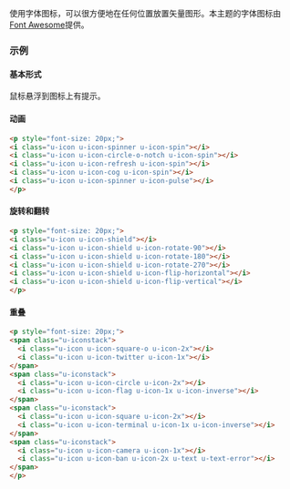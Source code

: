 使用字体图标，可以很方便地在任何位置放置矢量图形。本主题的字体图标由[Font Awesome](http://fortawesome.github.com/Font-Awesome)提供。

### 示例

#### 基本形式

鼠标悬浮到图标上有提示。

<p style="font-size: 20px;">
<i class="u-icon u-icon-glass" title="u-icon u-icon-glass"></i>
<i class="u-icon u-icon-music" title="u-icon u-icon-music"></i>
<i class="u-icon u-icon-search" title="u-icon u-icon-search"></i>
<i class="u-icon u-icon-envelope-o" title="u-icon u-icon-envelope-o"></i>
<i class="u-icon u-icon-heart" title="u-icon u-icon-heart"></i>
<i class="u-icon u-icon-star" title="u-icon u-icon-star"></i>
<i class="u-icon u-icon-star-o" title="u-icon u-icon-star-o"></i>
<i class="u-icon u-icon-user" title="u-icon u-icon-user"></i>
<i class="u-icon u-icon-film" title="u-icon u-icon-film"></i>
<i class="u-icon u-icon-th-large" title="u-icon u-icon-th-large"></i>
<i class="u-icon u-icon-th" title="u-icon u-icon-th"></i>
<i class="u-icon u-icon-th-list" title="u-icon u-icon-th-list"></i>
<i class="u-icon u-icon-check" title="u-icon u-icon-check"></i>
<i class="u-icon u-icon-remove" title="u-icon u-icon-remove"></i>
<i class="u-icon u-icon-close" title="u-icon u-icon-close"></i>
<i class="u-icon u-icon-times" title="u-icon u-icon-times"></i>
<i class="u-icon u-icon-search-plus" title="u-icon u-icon-search-plus"></i>
<i class="u-icon u-icon-search-minus" title="u-icon u-icon-search-minus"></i>
<i class="u-icon u-icon-power-off" title="u-icon u-icon-power-off"></i>
<i class="u-icon u-icon-signal" title="u-icon u-icon-signal"></i>
<i class="u-icon u-icon-gear" title="u-icon u-icon-gear"></i>
<i class="u-icon u-icon-cog" title="u-icon u-icon-cog"></i>
<i class="u-icon u-icon-trash-o" title="u-icon u-icon-trash-o"></i>
<i class="u-icon u-icon-home" title="u-icon u-icon-home"></i>
<i class="u-icon u-icon-file-o" title="u-icon u-icon-file-o"></i>
<i class="u-icon u-icon-clock-o" title="u-icon u-icon-clock-o"></i>
<i class="u-icon u-icon-road" title="u-icon u-icon-road"></i>
<i class="u-icon u-icon-download" title="u-icon u-icon-download"></i>
<i class="u-icon u-icon-arrow-circle-o-down" title="u-icon u-icon-arrow-circle-o-down"></i>
<i class="u-icon u-icon-arrow-circle-o-up" title="u-icon u-icon-arrow-circle-o-up"></i>
<i class="u-icon u-icon-inbox" title="u-icon u-icon-inbox"></i>
<i class="u-icon u-icon-play-circle-o" title="u-icon u-icon-play-circle-o"></i>
<i class="u-icon u-icon-rotate-right" title="u-icon u-icon-rotate-right"></i>
<i class="u-icon u-icon-repeat" title="u-icon u-icon-repeat"></i>
<i class="u-icon u-icon-refresh" title="u-icon u-icon-refresh"></i>
<i class="u-icon u-icon-list-alt" title="u-icon u-icon-list-alt"></i>
<i class="u-icon u-icon-lock" title="u-icon u-icon-lock"></i>
<i class="u-icon u-icon-flag" title="u-icon u-icon-flag"></i>
<i class="u-icon u-icon-headphones" title="u-icon u-icon-headphones"></i>
<i class="u-icon u-icon-volume-off" title="u-icon u-icon-volume-off"></i>
<i class="u-icon u-icon-volume-down" title="u-icon u-icon-volume-down"></i>
<i class="u-icon u-icon-volume-up" title="u-icon u-icon-volume-up"></i>
<i class="u-icon u-icon-qrcode" title="u-icon u-icon-qrcode"></i>
<i class="u-icon u-icon-barcode" title="u-icon u-icon-barcode"></i>
<i class="u-icon u-icon-tag" title="u-icon u-icon-tag"></i>
<i class="u-icon u-icon-tags" title="u-icon u-icon-tags"></i>
<i class="u-icon u-icon-book" title="u-icon u-icon-book"></i>
<i class="u-icon u-icon-bookmark" title="u-icon u-icon-bookmark"></i>
<i class="u-icon u-icon-print" title="u-icon u-icon-print"></i>
<i class="u-icon u-icon-camera" title="u-icon u-icon-camera"></i>
<i class="u-icon u-icon-font" title="u-icon u-icon-font"></i>
<i class="u-icon u-icon-bold" title="u-icon u-icon-bold"></i>
<i class="u-icon u-icon-italic" title="u-icon u-icon-italic"></i>
<i class="u-icon u-icon-text-height" title="u-icon u-icon-text-height"></i>
<i class="u-icon u-icon-text-width" title="u-icon u-icon-text-width"></i>
<i class="u-icon u-icon-align-left" title="u-icon u-icon-align-left"></i>
<i class="u-icon u-icon-align-center" title="u-icon u-icon-align-center"></i>
<i class="u-icon u-icon-align-right" title="u-icon u-icon-align-right"></i>
<i class="u-icon u-icon-align-justify" title="u-icon u-icon-align-justify"></i>
<i class="u-icon u-icon-list" title="u-icon u-icon-list"></i>
<i class="u-icon u-icon-dedent" title="u-icon u-icon-dedent"></i>
<i class="u-icon u-icon-outdent" title="u-icon u-icon-outdent"></i>
<i class="u-icon u-icon-indent" title="u-icon u-icon-indent"></i>
<i class="u-icon u-icon-video-camera" title="u-icon u-icon-video-camera"></i>
<i class="u-icon u-icon-photo" title="u-icon u-icon-photo"></i>
<i class="u-icon u-icon-image" title="u-icon u-icon-image"></i>
<i class="u-icon u-icon-picture-o" title="u-icon u-icon-picture-o"></i>
<i class="u-icon u-icon-pencil" title="u-icon u-icon-pencil"></i>
<i class="u-icon u-icon-map-marker" title="u-icon u-icon-map-marker"></i>
<i class="u-icon u-icon-adjust" title="u-icon u-icon-adjust"></i>
<i class="u-icon u-icon-tint" title="u-icon u-icon-tint"></i>
<i class="u-icon u-icon-edit" title="u-icon u-icon-edit"></i>
<i class="u-icon u-icon-pencil-square-o" title="u-icon u-icon-pencil-square-o"></i>
<i class="u-icon u-icon-share-square-o" title="u-icon u-icon-share-square-o"></i>
<i class="u-icon u-icon-check-square-o" title="u-icon u-icon-check-square-o"></i>
<i class="u-icon u-icon-arrows" title="u-icon u-icon-arrows"></i>
<i class="u-icon u-icon-step-backward" title="u-icon u-icon-step-backward"></i>
<i class="u-icon u-icon-fast-backward" title="u-icon u-icon-fast-backward"></i>
<i class="u-icon u-icon-backward" title="u-icon u-icon-backward"></i>
<i class="u-icon u-icon-play" title="u-icon u-icon-play"></i>
<i class="u-icon u-icon-pause" title="u-icon u-icon-pause"></i>
<i class="u-icon u-icon-stop" title="u-icon u-icon-stop"></i>
<i class="u-icon u-icon-forward" title="u-icon u-icon-forward"></i>
<i class="u-icon u-icon-fast-forward" title="u-icon u-icon-fast-forward"></i>
<i class="u-icon u-icon-step-forward" title="u-icon u-icon-step-forward"></i>
<i class="u-icon u-icon-eject" title="u-icon u-icon-eject"></i>
<i class="u-icon u-icon-chevron-left" title="u-icon u-icon-chevron-left"></i>
<i class="u-icon u-icon-chevron-right" title="u-icon u-icon-chevron-right"></i>
<i class="u-icon u-icon-plus-circle" title="u-icon u-icon-plus-circle"></i>
<i class="u-icon u-icon-minus-circle" title="u-icon u-icon-minus-circle"></i>
<i class="u-icon u-icon-times-circle" title="u-icon u-icon-times-circle"></i>
<i class="u-icon u-icon-check-circle" title="u-icon u-icon-check-circle"></i>
<i class="u-icon u-icon-question-circle" title="u-icon u-icon-question-circle"></i>
<i class="u-icon u-icon-info-circle" title="u-icon u-icon-info-circle"></i>
<i class="u-icon u-icon-crosshairs" title="u-icon u-icon-crosshairs"></i>
<i class="u-icon u-icon-times-circle-o" title="u-icon u-icon-times-circle-o"></i>
<i class="u-icon u-icon-check-circle-o" title="u-icon u-icon-check-circle-o"></i>
<i class="u-icon u-icon-ban" title="u-icon u-icon-ban"></i>
<i class="u-icon u-icon-arrow-left" title="u-icon u-icon-arrow-left"></i>
<i class="u-icon u-icon-arrow-right" title="u-icon u-icon-arrow-right"></i>
<i class="u-icon u-icon-arrow-up" title="u-icon u-icon-arrow-up"></i>
<i class="u-icon u-icon-arrow-down" title="u-icon u-icon-arrow-down"></i>
<i class="u-icon u-icon-mail-forward" title="u-icon u-icon-mail-forward"></i>
<i class="u-icon u-icon-share" title="u-icon u-icon-share"></i>
<i class="u-icon u-icon-expand" title="u-icon u-icon-expand"></i>
<i class="u-icon u-icon-compress" title="u-icon u-icon-compress"></i>
<i class="u-icon u-icon-plus" title="u-icon u-icon-plus"></i>
<i class="u-icon u-icon-minus" title="u-icon u-icon-minus"></i>
<i class="u-icon u-icon-asterisk" title="u-icon u-icon-asterisk"></i>
<i class="u-icon u-icon-exclamation-circle" title="u-icon u-icon-exclamation-circle"></i>
<i class="u-icon u-icon-gift" title="u-icon u-icon-gift"></i>
<i class="u-icon u-icon-leaf" title="u-icon u-icon-leaf"></i>
<i class="u-icon u-icon-fire" title="u-icon u-icon-fire"></i>
<i class="u-icon u-icon-eye" title="u-icon u-icon-eye"></i>
<i class="u-icon u-icon-eye-slash" title="u-icon u-icon-eye-slash"></i>
<i class="u-icon u-icon-warning" title="u-icon u-icon-warning"></i>
<i class="u-icon u-icon-exclamation-triangle" title="u-icon u-icon-exclamation-triangle"></i>
<i class="u-icon u-icon-plane" title="u-icon u-icon-plane"></i>
<i class="u-icon u-icon-calendar" title="u-icon u-icon-calendar"></i>
<i class="u-icon u-icon-random" title="u-icon u-icon-random"></i>
<i class="u-icon u-icon-comment" title="u-icon u-icon-comment"></i>
<i class="u-icon u-icon-magnet" title="u-icon u-icon-magnet"></i>
<i class="u-icon u-icon-chevron-up" title="u-icon u-icon-chevron-up"></i>
<i class="u-icon u-icon-chevron-down" title="u-icon u-icon-chevron-down"></i>
<i class="u-icon u-icon-retweet" title="u-icon u-icon-retweet"></i>
<i class="u-icon u-icon-shopping-cart" title="u-icon u-icon-shopping-cart"></i>
<i class="u-icon u-icon-folder" title="u-icon u-icon-folder"></i>
<i class="u-icon u-icon-folder-open" title="u-icon u-icon-folder-open"></i>
<i class="u-icon u-icon-arrows-v" title="u-icon u-icon-arrows-v"></i>
<i class="u-icon u-icon-arrows-h" title="u-icon u-icon-arrows-h"></i>
<i class="u-icon u-icon-bar-chart-o" title="u-icon u-icon-bar-chart-o"></i>
<i class="u-icon u-icon-bar-chart" title="u-icon u-icon-bar-chart"></i>
<i class="u-icon u-icon-twitter-square" title="u-icon u-icon-twitter-square"></i>
<i class="u-icon u-icon-facebook-square" title="u-icon u-icon-facebook-square"></i>
<i class="u-icon u-icon-camera-retro" title="u-icon u-icon-camera-retro"></i>
<i class="u-icon u-icon-key" title="u-icon u-icon-key"></i>
<i class="u-icon u-icon-gears" title="u-icon u-icon-gears"></i>
<i class="u-icon u-icon-cogs" title="u-icon u-icon-cogs"></i>
<i class="u-icon u-icon-comments" title="u-icon u-icon-comments"></i>
<i class="u-icon u-icon-thumbs-o-up" title="u-icon u-icon-thumbs-o-up"></i>
<i class="u-icon u-icon-thumbs-o-down" title="u-icon u-icon-thumbs-o-down"></i>
<i class="u-icon u-icon-star-half" title="u-icon u-icon-star-half"></i>
<i class="u-icon u-icon-heart-o" title="u-icon u-icon-heart-o"></i>
<i class="u-icon u-icon-sign-out" title="u-icon u-icon-sign-out"></i>
<i class="u-icon u-icon-linkedin-square" title="u-icon u-icon-linkedin-square"></i>
<i class="u-icon u-icon-thumb-tack" title="u-icon u-icon-thumb-tack"></i>
<i class="u-icon u-icon-external-link" title="u-icon u-icon-external-link"></i>
<i class="u-icon u-icon-sign-in" title="u-icon u-icon-sign-in"></i>
<i class="u-icon u-icon-trophy" title="u-icon u-icon-trophy"></i>
<i class="u-icon u-icon-github-square" title="u-icon u-icon-github-square"></i>
<i class="u-icon u-icon-upload" title="u-icon u-icon-upload"></i>
<i class="u-icon u-icon-lemon-o" title="u-icon u-icon-lemon-o"></i>
<i class="u-icon u-icon-phone" title="u-icon u-icon-phone"></i>
<i class="u-icon u-icon-square-o" title="u-icon u-icon-square-o"></i>
<i class="u-icon u-icon-bookmark-o" title="u-icon u-icon-bookmark-o"></i>
<i class="u-icon u-icon-phone-square" title="u-icon u-icon-phone-square"></i>
<i class="u-icon u-icon-twitter" title="u-icon u-icon-twitter"></i>
<i class="u-icon u-icon-facebook-f" title="u-icon u-icon-facebook-f"></i>
<i class="u-icon u-icon-facebook" title="u-icon u-icon-facebook"></i>
<i class="u-icon u-icon-github" title="u-icon u-icon-github"></i>
<i class="u-icon u-icon-unlock" title="u-icon u-icon-unlock"></i>
<i class="u-icon u-icon-credit-card" title="u-icon u-icon-credit-card"></i>
<i class="u-icon u-icon-feed" title="u-icon u-icon-feed"></i>
<i class="u-icon u-icon-rss" title="u-icon u-icon-rss"></i>
<i class="u-icon u-icon-hdd-o" title="u-icon u-icon-hdd-o"></i>
<i class="u-icon u-icon-bullhorn" title="u-icon u-icon-bullhorn"></i>
<i class="u-icon u-icon-bell" title="u-icon u-icon-bell"></i>
<i class="u-icon u-icon-certificate" title="u-icon u-icon-certificate"></i>
<i class="u-icon u-icon-hand-o-right" title="u-icon u-icon-hand-o-right"></i>
<i class="u-icon u-icon-hand-o-left" title="u-icon u-icon-hand-o-left"></i>
<i class="u-icon u-icon-hand-o-up" title="u-icon u-icon-hand-o-up"></i>
<i class="u-icon u-icon-hand-o-down" title="u-icon u-icon-hand-o-down"></i>
<i class="u-icon u-icon-arrow-circle-left" title="u-icon u-icon-arrow-circle-left"></i>
<i class="u-icon u-icon-arrow-circle-right" title="u-icon u-icon-arrow-circle-right"></i>
<i class="u-icon u-icon-arrow-circle-up" title="u-icon u-icon-arrow-circle-up"></i>
<i class="u-icon u-icon-arrow-circle-down" title="u-icon u-icon-arrow-circle-down"></i>
<i class="u-icon u-icon-globe" title="u-icon u-icon-globe"></i>
<i class="u-icon u-icon-wrench" title="u-icon u-icon-wrench"></i>
<i class="u-icon u-icon-tasks" title="u-icon u-icon-tasks"></i>
<i class="u-icon u-icon-filter" title="u-icon u-icon-filter"></i>
<i class="u-icon u-icon-briefcase" title="u-icon u-icon-briefcase"></i>
<i class="u-icon u-icon-arrows-alt" title="u-icon u-icon-arrows-alt"></i>
<i class="u-icon u-icon-group" title="u-icon u-icon-group"></i>
<i class="u-icon u-icon-users" title="u-icon u-icon-users"></i>
<i class="u-icon u-icon-chain" title="u-icon u-icon-chain"></i>
<i class="u-icon u-icon-link" title="u-icon u-icon-link"></i>
<i class="u-icon u-icon-cloud" title="u-icon u-icon-cloud"></i>
<i class="u-icon u-icon-flask" title="u-icon u-icon-flask"></i>
<i class="u-icon u-icon-cut" title="u-icon u-icon-cut"></i>
<i class="u-icon u-icon-scissors" title="u-icon u-icon-scissors"></i>
<i class="u-icon u-icon-copy" title="u-icon u-icon-copy"></i>
<i class="u-icon u-icon-files-o" title="u-icon u-icon-files-o"></i>
<i class="u-icon u-icon-paperclip" title="u-icon u-icon-paperclip"></i>
<i class="u-icon u-icon-save" title="u-icon u-icon-save"></i>
<i class="u-icon u-icon-floppy-o" title="u-icon u-icon-floppy-o"></i>
<i class="u-icon u-icon-square" title="u-icon u-icon-square"></i>
<i class="u-icon u-icon-navicon" title="u-icon u-icon-navicon"></i>
<i class="u-icon u-icon-reorder" title="u-icon u-icon-reorder"></i>
<i class="u-icon u-icon-bars" title="u-icon u-icon-bars"></i>
<i class="u-icon u-icon-list-ul" title="u-icon u-icon-list-ul"></i>
<i class="u-icon u-icon-list-ol" title="u-icon u-icon-list-ol"></i>
<i class="u-icon u-icon-strikethrough" title="u-icon u-icon-strikethrough"></i>
<i class="u-icon u-icon-underline" title="u-icon u-icon-underline"></i>
<i class="u-icon u-icon-table" title="u-icon u-icon-table"></i>
<i class="u-icon u-icon-magic" title="u-icon u-icon-magic"></i>
<i class="u-icon u-icon-truck" title="u-icon u-icon-truck"></i>
<i class="u-icon u-icon-pinterest" title="u-icon u-icon-pinterest"></i>
<i class="u-icon u-icon-pinterest-square" title="u-icon u-icon-pinterest-square"></i>
<i class="u-icon u-icon-google-plus-square" title="u-icon u-icon-google-plus-square"></i>
<i class="u-icon u-icon-google-plus" title="u-icon u-icon-google-plus"></i>
<i class="u-icon u-icon-money" title="u-icon u-icon-money"></i>
<i class="u-icon u-icon-caret-down" title="u-icon u-icon-caret-down"></i>
<i class="u-icon u-icon-caret-up" title="u-icon u-icon-caret-up"></i>
<i class="u-icon u-icon-caret-left" title="u-icon u-icon-caret-left"></i>
<i class="u-icon u-icon-caret-right" title="u-icon u-icon-caret-right"></i>
<i class="u-icon u-icon-columns" title="u-icon u-icon-columns"></i>
<i class="u-icon u-icon-unsorted" title="u-icon u-icon-unsorted"></i>
<i class="u-icon u-icon-sort" title="u-icon u-icon-sort"></i>
<i class="u-icon u-icon-sort-down" title="u-icon u-icon-sort-down"></i>
<i class="u-icon u-icon-sort-desc" title="u-icon u-icon-sort-desc"></i>
<i class="u-icon u-icon-sort-up" title="u-icon u-icon-sort-up"></i>
<i class="u-icon u-icon-sort-asc" title="u-icon u-icon-sort-asc"></i>
<i class="u-icon u-icon-envelope" title="u-icon u-icon-envelope"></i>
<i class="u-icon u-icon-linkedin" title="u-icon u-icon-linkedin"></i>
<i class="u-icon u-icon-rotate-left" title="u-icon u-icon-rotate-left"></i>
<i class="u-icon u-icon-undo" title="u-icon u-icon-undo"></i>
<i class="u-icon u-icon-legal" title="u-icon u-icon-legal"></i>
<i class="u-icon u-icon-gavel" title="u-icon u-icon-gavel"></i>
<i class="u-icon u-icon-dashboard" title="u-icon u-icon-dashboard"></i>
<i class="u-icon u-icon-tachometer" title="u-icon u-icon-tachometer"></i>
<i class="u-icon u-icon-comment-o" title="u-icon u-icon-comment-o"></i>
<i class="u-icon u-icon-comments-o" title="u-icon u-icon-comments-o"></i>
<i class="u-icon u-icon-flash" title="u-icon u-icon-flash"></i>
<i class="u-icon u-icon-bolt" title="u-icon u-icon-bolt"></i>
<i class="u-icon u-icon-sitemap" title="u-icon u-icon-sitemap"></i>
<i class="u-icon u-icon-umbrella" title="u-icon u-icon-umbrella"></i>
<i class="u-icon u-icon-paste" title="u-icon u-icon-paste"></i>
<i class="u-icon u-icon-clipboard" title="u-icon u-icon-clipboard"></i>
<i class="u-icon u-icon-lightbulb-o" title="u-icon u-icon-lightbulb-o"></i>
<i class="u-icon u-icon-exchange" title="u-icon u-icon-exchange"></i>
<i class="u-icon u-icon-cloud-download" title="u-icon u-icon-cloud-download"></i>
<i class="u-icon u-icon-cloud-upload" title="u-icon u-icon-cloud-upload"></i>
<i class="u-icon u-icon-user-md" title="u-icon u-icon-user-md"></i>
<i class="u-icon u-icon-stethoscope" title="u-icon u-icon-stethoscope"></i>
<i class="u-icon u-icon-suitcase" title="u-icon u-icon-suitcase"></i>
<i class="u-icon u-icon-bell-o" title="u-icon u-icon-bell-o"></i>
<i class="u-icon u-icon-coffee" title="u-icon u-icon-coffee"></i>
<i class="u-icon u-icon-cutlery" title="u-icon u-icon-cutlery"></i>
<i class="u-icon u-icon-file-text-o" title="u-icon u-icon-file-text-o"></i>
<i class="u-icon u-icon-building-o" title="u-icon u-icon-building-o"></i>
<i class="u-icon u-icon-hospital-o" title="u-icon u-icon-hospital-o"></i>
<i class="u-icon u-icon-ambulance" title="u-icon u-icon-ambulance"></i>
<i class="u-icon u-icon-medkit" title="u-icon u-icon-medkit"></i>
<i class="u-icon u-icon-fighter-jet" title="u-icon u-icon-fighter-jet"></i>
<i class="u-icon u-icon-beer" title="u-icon u-icon-beer"></i>
<i class="u-icon u-icon-h-square" title="u-icon u-icon-h-square"></i>
<i class="u-icon u-icon-plus-square" title="u-icon u-icon-plus-square"></i>
<i class="u-icon u-icon-angle-double-left" title="u-icon u-icon-angle-double-left"></i>
<i class="u-icon u-icon-angle-double-right" title="u-icon u-icon-angle-double-right"></i>
<i class="u-icon u-icon-angle-double-up" title="u-icon u-icon-angle-double-up"></i>
<i class="u-icon u-icon-angle-double-down" title="u-icon u-icon-angle-double-down"></i>
<i class="u-icon u-icon-angle-left" title="u-icon u-icon-angle-left"></i>
<i class="u-icon u-icon-angle-right" title="u-icon u-icon-angle-right"></i>
<i class="u-icon u-icon-angle-up" title="u-icon u-icon-angle-up"></i>
<i class="u-icon u-icon-angle-down" title="u-icon u-icon-angle-down"></i>
<i class="u-icon u-icon-desktop" title="u-icon u-icon-desktop"></i>
<i class="u-icon u-icon-laptop" title="u-icon u-icon-laptop"></i>
<i class="u-icon u-icon-tablet" title="u-icon u-icon-tablet"></i>
<i class="u-icon u-icon-mobile-phone" title="u-icon u-icon-mobile-phone"></i>
<i class="u-icon u-icon-mobile" title="u-icon u-icon-mobile"></i>
<i class="u-icon u-icon-circle-o" title="u-icon u-icon-circle-o"></i>
<i class="u-icon u-icon-quote-left" title="u-icon u-icon-quote-left"></i>
<i class="u-icon u-icon-quote-right" title="u-icon u-icon-quote-right"></i>
<i class="u-icon u-icon-spinner" title="u-icon u-icon-spinner"></i>
<i class="u-icon u-icon-circle" title="u-icon u-icon-circle"></i>
<i class="u-icon u-icon-mail-reply" title="u-icon u-icon-mail-reply"></i>
<i class="u-icon u-icon-reply" title="u-icon u-icon-reply"></i>
<i class="u-icon u-icon-github-alt" title="u-icon u-icon-github-alt"></i>
<i class="u-icon u-icon-folder-o" title="u-icon u-icon-folder-o"></i>
<i class="u-icon u-icon-folder-open-o" title="u-icon u-icon-folder-open-o"></i>
<i class="u-icon u-icon-smile-o" title="u-icon u-icon-smile-o"></i>
<i class="u-icon u-icon-frown-o" title="u-icon u-icon-frown-o"></i>
<i class="u-icon u-icon-meh-o" title="u-icon u-icon-meh-o"></i>
<i class="u-icon u-icon-gamepad" title="u-icon u-icon-gamepad"></i>
<i class="u-icon u-icon-keyboard-o" title="u-icon u-icon-keyboard-o"></i>
<i class="u-icon u-icon-flag-o" title="u-icon u-icon-flag-o"></i>
<i class="u-icon u-icon-flag-checkered" title="u-icon u-icon-flag-checkered"></i>
<i class="u-icon u-icon-terminal" title="u-icon u-icon-terminal"></i>
<i class="u-icon u-icon-code" title="u-icon u-icon-code"></i>
<i class="u-icon u-icon-mail-reply-all" title="u-icon u-icon-mail-reply-all"></i>
<i class="u-icon u-icon-reply-all" title="u-icon u-icon-reply-all"></i>
<i class="u-icon u-icon-star-half-empty" title="u-icon u-icon-star-half-empty"></i>
<i class="u-icon u-icon-star-half-full" title="u-icon u-icon-star-half-full"></i>
<i class="u-icon u-icon-star-half-o" title="u-icon u-icon-star-half-o"></i>
<i class="u-icon u-icon-location-arrow" title="u-icon u-icon-location-arrow"></i>
<i class="u-icon u-icon-crop" title="u-icon u-icon-crop"></i>
<i class="u-icon u-icon-code-fork" title="u-icon u-icon-code-fork"></i>
<i class="u-icon u-icon-unlink" title="u-icon u-icon-unlink"></i>
<i class="u-icon u-icon-chain-broken" title="u-icon u-icon-chain-broken"></i>
<i class="u-icon u-icon-question" title="u-icon u-icon-question"></i>
<i class="u-icon u-icon-info" title="u-icon u-icon-info"></i>
<i class="u-icon u-icon-exclamation" title="u-icon u-icon-exclamation"></i>
<i class="u-icon u-icon-superscript" title="u-icon u-icon-superscript"></i>
<i class="u-icon u-icon-subscript" title="u-icon u-icon-subscript"></i>
<i class="u-icon u-icon-eraser" title="u-icon u-icon-eraser"></i>
<i class="u-icon u-icon-puzzle-piece" title="u-icon u-icon-puzzle-piece"></i>
<i class="u-icon u-icon-microphone" title="u-icon u-icon-microphone"></i>
<i class="u-icon u-icon-microphone-slash" title="u-icon u-icon-microphone-slash"></i>
<i class="u-icon u-icon-shield" title="u-icon u-icon-shield"></i>
<i class="u-icon u-icon-calendar-o" title="u-icon u-icon-calendar-o"></i>
<i class="u-icon u-icon-fire-extinguisher" title="u-icon u-icon-fire-extinguisher"></i>
<i class="u-icon u-icon-rocket" title="u-icon u-icon-rocket"></i>
<i class="u-icon u-icon-maxcdn" title="u-icon u-icon-maxcdn"></i>
<i class="u-icon u-icon-chevron-circle-left" title="u-icon u-icon-chevron-circle-left"></i>
<i class="u-icon u-icon-chevron-circle-right" title="u-icon u-icon-chevron-circle-right"></i>
<i class="u-icon u-icon-chevron-circle-up" title="u-icon u-icon-chevron-circle-up"></i>
<i class="u-icon u-icon-chevron-circle-down" title="u-icon u-icon-chevron-circle-down"></i>
<i class="u-icon u-icon-html5" title="u-icon u-icon-html5"></i>
<i class="u-icon u-icon-css3" title="u-icon u-icon-css3"></i>
<i class="u-icon u-icon-anchor" title="u-icon u-icon-anchor"></i>
<i class="u-icon u-icon-unlock-alt" title="u-icon u-icon-unlock-alt"></i>
<i class="u-icon u-icon-bullseye" title="u-icon u-icon-bullseye"></i>
<i class="u-icon u-icon-ellipsis-h" title="u-icon u-icon-ellipsis-h"></i>
<i class="u-icon u-icon-ellipsis-v" title="u-icon u-icon-ellipsis-v"></i>
<i class="u-icon u-icon-rss-square" title="u-icon u-icon-rss-square"></i>
<i class="u-icon u-icon-play-circle" title="u-icon u-icon-play-circle"></i>
<i class="u-icon u-icon-ticket" title="u-icon u-icon-ticket"></i>
<i class="u-icon u-icon-minus-square" title="u-icon u-icon-minus-square"></i>
<i class="u-icon u-icon-minus-square-o" title="u-icon u-icon-minus-square-o"></i>
<i class="u-icon u-icon-level-up" title="u-icon u-icon-level-up"></i>
<i class="u-icon u-icon-level-down" title="u-icon u-icon-level-down"></i>
<i class="u-icon u-icon-check-square" title="u-icon u-icon-check-square"></i>
<i class="u-icon u-icon-pencil-square" title="u-icon u-icon-pencil-square"></i>
<i class="u-icon u-icon-external-link-square" title="u-icon u-icon-external-link-square"></i>
<i class="u-icon u-icon-share-square" title="u-icon u-icon-share-square"></i>
<i class="u-icon u-icon-compass" title="u-icon u-icon-compass"></i>
<i class="u-icon u-icon-toggle-down" title="u-icon u-icon-toggle-down"></i>
<i class="u-icon u-icon-caret-square-o-down" title="u-icon u-icon-caret-square-o-down"></i>
<i class="u-icon u-icon-toggle-up" title="u-icon u-icon-toggle-up"></i>
<i class="u-icon u-icon-caret-square-o-up" title="u-icon u-icon-caret-square-o-up"></i>
<i class="u-icon u-icon-toggle-right" title="u-icon u-icon-toggle-right"></i>
<i class="u-icon u-icon-caret-square-o-right" title="u-icon u-icon-caret-square-o-right"></i>
<i class="u-icon u-icon-euro" title="u-icon u-icon-euro"></i>
<i class="u-icon u-icon-eur" title="u-icon u-icon-eur"></i>
<i class="u-icon u-icon-gbp" title="u-icon u-icon-gbp"></i>
<i class="u-icon u-icon-dollar" title="u-icon u-icon-dollar"></i>
<i class="u-icon u-icon-usd" title="u-icon u-icon-usd"></i>
<i class="u-icon u-icon-rupee" title="u-icon u-icon-rupee"></i>
<i class="u-icon u-icon-inr" title="u-icon u-icon-inr"></i>
<i class="u-icon u-icon-cny" title="u-icon u-icon-cny"></i>
<i class="u-icon u-icon-rmb" title="u-icon u-icon-rmb"></i>
<i class="u-icon u-icon-yen" title="u-icon u-icon-yen"></i>
<i class="u-icon u-icon-jpy" title="u-icon u-icon-jpy"></i>
<i class="u-icon u-icon-ruble" title="u-icon u-icon-ruble"></i>
<i class="u-icon u-icon-rouble" title="u-icon u-icon-rouble"></i>
<i class="u-icon u-icon-rub" title="u-icon u-icon-rub"></i>
<i class="u-icon u-icon-won" title="u-icon u-icon-won"></i>
<i class="u-icon u-icon-krw" title="u-icon u-icon-krw"></i>
<i class="u-icon u-icon-bitcoin" title="u-icon u-icon-bitcoin"></i>
<i class="u-icon u-icon-btc" title="u-icon u-icon-btc"></i>
<i class="u-icon u-icon-file" title="u-icon u-icon-file"></i>
<i class="u-icon u-icon-file-text" title="u-icon u-icon-file-text"></i>
<i class="u-icon u-icon-sort-alpha-asc" title="u-icon u-icon-sort-alpha-asc"></i>
<i class="u-icon u-icon-sort-alpha-desc" title="u-icon u-icon-sort-alpha-desc"></i>
<i class="u-icon u-icon-sort-amount-asc" title="u-icon u-icon-sort-amount-asc"></i>
<i class="u-icon u-icon-sort-amount-desc" title="u-icon u-icon-sort-amount-desc"></i>
<i class="u-icon u-icon-sort-numeric-asc" title="u-icon u-icon-sort-numeric-asc"></i>
<i class="u-icon u-icon-sort-numeric-desc" title="u-icon u-icon-sort-numeric-desc"></i>
<i class="u-icon u-icon-thumbs-up" title="u-icon u-icon-thumbs-up"></i>
<i class="u-icon u-icon-thumbs-down" title="u-icon u-icon-thumbs-down"></i>
<i class="u-icon u-icon-youtube-square" title="u-icon u-icon-youtube-square"></i>
<i class="u-icon u-icon-youtube" title="u-icon u-icon-youtube"></i>
<i class="u-icon u-icon-xing" title="u-icon u-icon-xing"></i>
<i class="u-icon u-icon-xing-square" title="u-icon u-icon-xing-square"></i>
<i class="u-icon u-icon-youtube-play" title="u-icon u-icon-youtube-play"></i>
<i class="u-icon u-icon-dropbox" title="u-icon u-icon-dropbox"></i>
<i class="u-icon u-icon-stack-overflow" title="u-icon u-icon-stack-overflow"></i>
<i class="u-icon u-icon-instagram" title="u-icon u-icon-instagram"></i>
<i class="u-icon u-icon-flickr" title="u-icon u-icon-flickr"></i>
<i class="u-icon u-icon-adn" title="u-icon u-icon-adn"></i>
<i class="u-icon u-icon-bitbucket" title="u-icon u-icon-bitbucket"></i>
<i class="u-icon u-icon-bitbucket-square" title="u-icon u-icon-bitbucket-square"></i>
<i class="u-icon u-icon-tumblr" title="u-icon u-icon-tumblr"></i>
<i class="u-icon u-icon-tumblr-square" title="u-icon u-icon-tumblr-square"></i>
<i class="u-icon u-icon-long-arrow-down" title="u-icon u-icon-long-arrow-down"></i>
<i class="u-icon u-icon-long-arrow-up" title="u-icon u-icon-long-arrow-up"></i>
<i class="u-icon u-icon-long-arrow-left" title="u-icon u-icon-long-arrow-left"></i>
<i class="u-icon u-icon-long-arrow-right" title="u-icon u-icon-long-arrow-right"></i>
<i class="u-icon u-icon-apple" title="u-icon u-icon-apple"></i>
<i class="u-icon u-icon-windows" title="u-icon u-icon-windows"></i>
<i class="u-icon u-icon-android" title="u-icon u-icon-android"></i>
<i class="u-icon u-icon-linux" title="u-icon u-icon-linux"></i>
<i class="u-icon u-icon-dribbble" title="u-icon u-icon-dribbble"></i>
<i class="u-icon u-icon-skype" title="u-icon u-icon-skype"></i>
<i class="u-icon u-icon-foursquare" title="u-icon u-icon-foursquare"></i>
<i class="u-icon u-icon-trello" title="u-icon u-icon-trello"></i>
<i class="u-icon u-icon-female" title="u-icon u-icon-female"></i>
<i class="u-icon u-icon-male" title="u-icon u-icon-male"></i>
<i class="u-icon u-icon-gittip" title="u-icon u-icon-gittip"></i>
<i class="u-icon u-icon-gratipay" title="u-icon u-icon-gratipay"></i>
<i class="u-icon u-icon-sun-o" title="u-icon u-icon-sun-o"></i>
<i class="u-icon u-icon-moon-o" title="u-icon u-icon-moon-o"></i>
<i class="u-icon u-icon-archive" title="u-icon u-icon-archive"></i>
<i class="u-icon u-icon-bug" title="u-icon u-icon-bug"></i>
<i class="u-icon u-icon-vk" title="u-icon u-icon-vk"></i>
<i class="u-icon u-icon-weibo" title="u-icon u-icon-weibo"></i>
<i class="u-icon u-icon-renren" title="u-icon u-icon-renren"></i>
<i class="u-icon u-icon-pagelines" title="u-icon u-icon-pagelines"></i>
<i class="u-icon u-icon-stack-exchange" title="u-icon u-icon-stack-exchange"></i>
<i class="u-icon u-icon-arrow-circle-o-right" title="u-icon u-icon-arrow-circle-o-right"></i>
<i class="u-icon u-icon-arrow-circle-o-left" title="u-icon u-icon-arrow-circle-o-left"></i>
<i class="u-icon u-icon-toggle-left" title="u-icon u-icon-toggle-left"></i>
<i class="u-icon u-icon-caret-square-o-left" title="u-icon u-icon-caret-square-o-left"></i>
<i class="u-icon u-icon-dot-circle-o" title="u-icon u-icon-dot-circle-o"></i>
<i class="u-icon u-icon-wheelchair" title="u-icon u-icon-wheelchair"></i>
<i class="u-icon u-icon-vimeo-square" title="u-icon u-icon-vimeo-square"></i>
<i class="u-icon u-icon-turkish-lira" title="u-icon u-icon-turkish-lira"></i>
<i class="u-icon u-icon-try" title="u-icon u-icon-try"></i>
<i class="u-icon u-icon-plus-square-o" title="u-icon u-icon-plus-square-o"></i>
<i class="u-icon u-icon-space-shuttle" title="u-icon u-icon-space-shuttle"></i>
<i class="u-icon u-icon-slack" title="u-icon u-icon-slack"></i>
<i class="u-icon u-icon-envelope-square" title="u-icon u-icon-envelope-square"></i>
<i class="u-icon u-icon-wordpress" title="u-icon u-icon-wordpress"></i>
<i class="u-icon u-icon-openid" title="u-icon u-icon-openid"></i>
<i class="u-icon u-icon-institution" title="u-icon u-icon-institution"></i>
<i class="u-icon u-icon-bank" title="u-icon u-icon-bank"></i>
<i class="u-icon u-icon-university" title="u-icon u-icon-university"></i>
<i class="u-icon u-icon-mortar-board" title="u-icon u-icon-mortar-board"></i>
<i class="u-icon u-icon-graduation-cap" title="u-icon u-icon-graduation-cap"></i>
<i class="u-icon u-icon-yahoo" title="u-icon u-icon-yahoo"></i>
<i class="u-icon u-icon-google" title="u-icon u-icon-google"></i>
<i class="u-icon u-icon-reddit" title="u-icon u-icon-reddit"></i>
<i class="u-icon u-icon-reddit-square" title="u-icon u-icon-reddit-square"></i>
<i class="u-icon u-icon-stumbleupon-circle" title="u-icon u-icon-stumbleupon-circle"></i>
<i class="u-icon u-icon-stumbleupon" title="u-icon u-icon-stumbleupon"></i>
<i class="u-icon u-icon-delicious" title="u-icon u-icon-delicious"></i>
<i class="u-icon u-icon-digg" title="u-icon u-icon-digg"></i>
<i class="u-icon u-icon-pied-piper" title="u-icon u-icon-pied-piper"></i>
<i class="u-icon u-icon-pied-piper-alt" title="u-icon u-icon-pied-piper-alt"></i>
<i class="u-icon u-icon-drupal" title="u-icon u-icon-drupal"></i>
<i class="u-icon u-icon-joomla" title="u-icon u-icon-joomla"></i>
<i class="u-icon u-icon-language" title="u-icon u-icon-language"></i>
<i class="u-icon u-icon-fax" title="u-icon u-icon-fax"></i>
<i class="u-icon u-icon-building" title="u-icon u-icon-building"></i>
<i class="u-icon u-icon-child" title="u-icon u-icon-child"></i>
<i class="u-icon u-icon-paw" title="u-icon u-icon-paw"></i>
<i class="u-icon u-icon-spoon" title="u-icon u-icon-spoon"></i>
<i class="u-icon u-icon-cube" title="u-icon u-icon-cube"></i>
<i class="u-icon u-icon-cubes" title="u-icon u-icon-cubes"></i>
<i class="u-icon u-icon-behance" title="u-icon u-icon-behance"></i>
<i class="u-icon u-icon-behance-square" title="u-icon u-icon-behance-square"></i>
<i class="u-icon u-icon-steam" title="u-icon u-icon-steam"></i>
<i class="u-icon u-icon-steam-square" title="u-icon u-icon-steam-square"></i>
<i class="u-icon u-icon-recycle" title="u-icon u-icon-recycle"></i>
<i class="u-icon u-icon-automobile" title="u-icon u-icon-automobile"></i>
<i class="u-icon u-icon-car" title="u-icon u-icon-car"></i>
<i class="u-icon u-icon-cab" title="u-icon u-icon-cab"></i>
<i class="u-icon u-icon-taxi" title="u-icon u-icon-taxi"></i>
<i class="u-icon u-icon-tree" title="u-icon u-icon-tree"></i>
<i class="u-icon u-icon-spotify" title="u-icon u-icon-spotify"></i>
<i class="u-icon u-icon-deviantart" title="u-icon u-icon-deviantart"></i>
<i class="u-icon u-icon-soundcloud" title="u-icon u-icon-soundcloud"></i>
<i class="u-icon u-icon-database" title="u-icon u-icon-database"></i>
<i class="u-icon u-icon-file-pdf-o" title="u-icon u-icon-file-pdf-o"></i>
<i class="u-icon u-icon-file-word-o" title="u-icon u-icon-file-word-o"></i>
<i class="u-icon u-icon-file-excel-o" title="u-icon u-icon-file-excel-o"></i>
<i class="u-icon u-icon-file-powerpoint-o" title="u-icon u-icon-file-powerpoint-o"></i>
<i class="u-icon u-icon-file-photo-o" title="u-icon u-icon-file-photo-o"></i>
<i class="u-icon u-icon-file-picture-o" title="u-icon u-icon-file-picture-o"></i>
<i class="u-icon u-icon-file-image-o" title="u-icon u-icon-file-image-o"></i>
<i class="u-icon u-icon-file-zip-o" title="u-icon u-icon-file-zip-o"></i>
<i class="u-icon u-icon-file-archive-o" title="u-icon u-icon-file-archive-o"></i>
<i class="u-icon u-icon-file-sound-o" title="u-icon u-icon-file-sound-o"></i>
<i class="u-icon u-icon-file-audio-o" title="u-icon u-icon-file-audio-o"></i>
<i class="u-icon u-icon-file-movie-o" title="u-icon u-icon-file-movie-o"></i>
<i class="u-icon u-icon-file-video-o" title="u-icon u-icon-file-video-o"></i>
<i class="u-icon u-icon-file-code-o" title="u-icon u-icon-file-code-o"></i>
<i class="u-icon u-icon-vine" title="u-icon u-icon-vine"></i>
<i class="u-icon u-icon-codepen" title="u-icon u-icon-codepen"></i>
<i class="u-icon u-icon-jsfiddle" title="u-icon u-icon-jsfiddle"></i>
<i class="u-icon u-icon-life-bouy" title="u-icon u-icon-life-bouy"></i>
<i class="u-icon u-icon-life-buoy" title="u-icon u-icon-life-buoy"></i>
<i class="u-icon u-icon-life-saver" title="u-icon u-icon-life-saver"></i>
<i class="u-icon u-icon-support" title="u-icon u-icon-support"></i>
<i class="u-icon u-icon-life-ring" title="u-icon u-icon-life-ring"></i>
<i class="u-icon u-icon-circle-o-notch" title="u-icon u-icon-circle-o-notch"></i>
<i class="u-icon u-icon-ra" title="u-icon u-icon-ra"></i>
<i class="u-icon u-icon-rebel" title="u-icon u-icon-rebel"></i>
<i class="u-icon u-icon-ge" title="u-icon u-icon-ge"></i>
<i class="u-icon u-icon-empire" title="u-icon u-icon-empire"></i>
<i class="u-icon u-icon-git-square" title="u-icon u-icon-git-square"></i>
<i class="u-icon u-icon-git" title="u-icon u-icon-git"></i>
<i class="u-icon u-icon-y-combinator-square" title="u-icon u-icon-y-combinator-square"></i>
<i class="u-icon u-icon-yc-square" title="u-icon u-icon-yc-square"></i>
<i class="u-icon u-icon-hacker-news" title="u-icon u-icon-hacker-news"></i>
<i class="u-icon u-icon-tencent-weibo" title="u-icon u-icon-tencent-weibo"></i>
<i class="u-icon u-icon-qq" title="u-icon u-icon-qq"></i>
<i class="u-icon u-icon-wechat" title="u-icon u-icon-wechat"></i>
<i class="u-icon u-icon-weixin" title="u-icon u-icon-weixin"></i>
<i class="u-icon u-icon-send" title="u-icon u-icon-send"></i>
<i class="u-icon u-icon-paper-plane" title="u-icon u-icon-paper-plane"></i>
<i class="u-icon u-icon-send-o" title="u-icon u-icon-send-o"></i>
<i class="u-icon u-icon-paper-plane-o" title="u-icon u-icon-paper-plane-o"></i>
<i class="u-icon u-icon-history" title="u-icon u-icon-history"></i>
<i class="u-icon u-icon-circle-thin" title="u-icon u-icon-circle-thin"></i>
<i class="u-icon u-icon-header" title="u-icon u-icon-header"></i>
<i class="u-icon u-icon-paragraph" title="u-icon u-icon-paragraph"></i>
<i class="u-icon u-icon-sliders" title="u-icon u-icon-sliders"></i>
<i class="u-icon u-icon-share-alt" title="u-icon u-icon-share-alt"></i>
<i class="u-icon u-icon-share-alt-square" title="u-icon u-icon-share-alt-square"></i>
<i class="u-icon u-icon-bomb" title="u-icon u-icon-bomb"></i>
<i class="u-icon u-icon-soccer-ball-o" title="u-icon u-icon-soccer-ball-o"></i>
<i class="u-icon u-icon-futbol-o" title="u-icon u-icon-futbol-o"></i>
<i class="u-icon u-icon-tty" title="u-icon u-icon-tty"></i>
<i class="u-icon u-icon-binoculars" title="u-icon u-icon-binoculars"></i>
<i class="u-icon u-icon-plug" title="u-icon u-icon-plug"></i>
<i class="u-icon u-icon-slideshare" title="u-icon u-icon-slideshare"></i>
<i class="u-icon u-icon-twitch" title="u-icon u-icon-twitch"></i>
<i class="u-icon u-icon-yelp" title="u-icon u-icon-yelp"></i>
<i class="u-icon u-icon-newspaper-o" title="u-icon u-icon-newspaper-o"></i>
<i class="u-icon u-icon-wifi" title="u-icon u-icon-wifi"></i>
<i class="u-icon u-icon-calculator" title="u-icon u-icon-calculator"></i>
<i class="u-icon u-icon-paypal" title="u-icon u-icon-paypal"></i>
<i class="u-icon u-icon-google-wallet" title="u-icon u-icon-google-wallet"></i>
<i class="u-icon u-icon-cc-visa" title="u-icon u-icon-cc-visa"></i>
<i class="u-icon u-icon-cc-mastercard" title="u-icon u-icon-cc-mastercard"></i>
<i class="u-icon u-icon-cc-discover" title="u-icon u-icon-cc-discover"></i>
<i class="u-icon u-icon-cc-amex" title="u-icon u-icon-cc-amex"></i>
<i class="u-icon u-icon-cc-paypal" title="u-icon u-icon-cc-paypal"></i>
<i class="u-icon u-icon-cc-stripe" title="u-icon u-icon-cc-stripe"></i>
<i class="u-icon u-icon-bell-slash" title="u-icon u-icon-bell-slash"></i>
<i class="u-icon u-icon-bell-slash-o" title="u-icon u-icon-bell-slash-o"></i>
<i class="u-icon u-icon-trash" title="u-icon u-icon-trash"></i>
<i class="u-icon u-icon-copyright" title="u-icon u-icon-copyright"></i>
<i class="u-icon u-icon-at" title="u-icon u-icon-at"></i>
<i class="u-icon u-icon-eyedropper" title="u-icon u-icon-eyedropper"></i>
<i class="u-icon u-icon-paint-brush" title="u-icon u-icon-paint-brush"></i>
<i class="u-icon u-icon-birthday-cake" title="u-icon u-icon-birthday-cake"></i>
<i class="u-icon u-icon-area-chart" title="u-icon u-icon-area-chart"></i>
<i class="u-icon u-icon-pie-chart" title="u-icon u-icon-pie-chart"></i>
<i class="u-icon u-icon-line-chart" title="u-icon u-icon-line-chart"></i>
<i class="u-icon u-icon-lastfm" title="u-icon u-icon-lastfm"></i>
<i class="u-icon u-icon-lastfm-square" title="u-icon u-icon-lastfm-square"></i>
<i class="u-icon u-icon-toggle-off" title="u-icon u-icon-toggle-off"></i>
<i class="u-icon u-icon-toggle-on" title="u-icon u-icon-toggle-on"></i>
<i class="u-icon u-icon-bicycle" title="u-icon u-icon-bicycle"></i>
<i class="u-icon u-icon-bus" title="u-icon u-icon-bus"></i>
<i class="u-icon u-icon-ioxhost" title="u-icon u-icon-ioxhost"></i>
<i class="u-icon u-icon-angellist" title="u-icon u-icon-angellist"></i>
<i class="u-icon u-icon-cc" title="u-icon u-icon-cc"></i>
<i class="u-icon u-icon-shekel" title="u-icon u-icon-shekel"></i>
<i class="u-icon u-icon-sheqel" title="u-icon u-icon-sheqel"></i>
<i class="u-icon u-icon-ils" title="u-icon u-icon-ils"></i>
<i class="u-icon u-icon-meanpath" title="u-icon u-icon-meanpath"></i>
<i class="u-icon u-icon-buysellads" title="u-icon u-icon-buysellads"></i>
<i class="u-icon u-icon-connectdevelop" title="u-icon u-icon-connectdevelop"></i>
<i class="u-icon u-icon-dashcube" title="u-icon u-icon-dashcube"></i>
<i class="u-icon u-icon-forumbee" title="u-icon u-icon-forumbee"></i>
<i class="u-icon u-icon-leanpub" title="u-icon u-icon-leanpub"></i>
<i class="u-icon u-icon-sellsy" title="u-icon u-icon-sellsy"></i>
<i class="u-icon u-icon-shirtsinbulk" title="u-icon u-icon-shirtsinbulk"></i>
<i class="u-icon u-icon-simplybuilt" title="u-icon u-icon-simplybuilt"></i>
<i class="u-icon u-icon-skyatlas" title="u-icon u-icon-skyatlas"></i>
<i class="u-icon u-icon-cart-plus" title="u-icon u-icon-cart-plus"></i>
<i class="u-icon u-icon-cart-arrow-down" title="u-icon u-icon-cart-arrow-down"></i>
<i class="u-icon u-icon-diamond" title="u-icon u-icon-diamond"></i>
<i class="u-icon u-icon-ship" title="u-icon u-icon-ship"></i>
<i class="u-icon u-icon-user-secret" title="u-icon u-icon-user-secret"></i>
<i class="u-icon u-icon-motorcycle" title="u-icon u-icon-motorcycle"></i>
<i class="u-icon u-icon-street-view" title="u-icon u-icon-street-view"></i>
<i class="u-icon u-icon-heartbeat" title="u-icon u-icon-heartbeat"></i>
<i class="u-icon u-icon-venus" title="u-icon u-icon-venus"></i>
<i class="u-icon u-icon-mars" title="u-icon u-icon-mars"></i>
<i class="u-icon u-icon-mercury" title="u-icon u-icon-mercury"></i>
<i class="u-icon u-icon-intersex" title="u-icon u-icon-intersex"></i>
<i class="u-icon u-icon-transgender" title="u-icon u-icon-transgender"></i>
<i class="u-icon u-icon-transgender-alt" title="u-icon u-icon-transgender-alt"></i>
<i class="u-icon u-icon-venus-double" title="u-icon u-icon-venus-double"></i>
<i class="u-icon u-icon-mars-double" title="u-icon u-icon-mars-double"></i>
<i class="u-icon u-icon-venus-mars" title="u-icon u-icon-venus-mars"></i>
<i class="u-icon u-icon-mars-stroke" title="u-icon u-icon-mars-stroke"></i>
<i class="u-icon u-icon-mars-stroke-v" title="u-icon u-icon-mars-stroke-v"></i>
<i class="u-icon u-icon-mars-stroke-h" title="u-icon u-icon-mars-stroke-h"></i>
<i class="u-icon u-icon-neuter" title="u-icon u-icon-neuter"></i>
<i class="u-icon u-icon-genderless" title="u-icon u-icon-genderless"></i>
<i class="u-icon u-icon-facebook-official" title="u-icon u-icon-facebook-official"></i>
<i class="u-icon u-icon-pinterest-p" title="u-icon u-icon-pinterest-p"></i>
<i class="u-icon u-icon-whatsapp" title="u-icon u-icon-whatsapp"></i>
<i class="u-icon u-icon-server" title="u-icon u-icon-server"></i>
<i class="u-icon u-icon-user-plus" title="u-icon u-icon-user-plus"></i>
<i class="u-icon u-icon-user-times" title="u-icon u-icon-user-times"></i>
<i class="u-icon u-icon-hotel" title="u-icon u-icon-hotel"></i>
<i class="u-icon u-icon-bed" title="u-icon u-icon-bed"></i>
<i class="u-icon u-icon-viacoin" title="u-icon u-icon-viacoin"></i>
<i class="u-icon u-icon-train" title="u-icon u-icon-train"></i>
<i class="u-icon u-icon-subway" title="u-icon u-icon-subway"></i>
<i class="u-icon u-icon-medium" title="u-icon u-icon-medium"></i>
<i class="u-icon u-icon-yc" title="u-icon u-icon-yc"></i>
<i class="u-icon u-icon-y-combinator" title="u-icon u-icon-y-combinator"></i>
<i class="u-icon u-icon-optin-monster" title="u-icon u-icon-optin-monster"></i>
<i class="u-icon u-icon-opencart" title="u-icon u-icon-opencart"></i>
<i class="u-icon u-icon-expeditedssl" title="u-icon u-icon-expeditedssl"></i>
<i class="u-icon u-icon-battery-4" title="u-icon u-icon-battery-4"></i>
<i class="u-icon u-icon-battery-full" title="u-icon u-icon-battery-full"></i>
<i class="u-icon u-icon-battery-3" title="u-icon u-icon-battery-3"></i>
<i class="u-icon u-icon-battery-three-quarters" title="u-icon u-icon-battery-three-quarters"></i>
<i class="u-icon u-icon-battery-2" title="u-icon u-icon-battery-2"></i>
<i class="u-icon u-icon-battery-half" title="u-icon u-icon-battery-half"></i>
<i class="u-icon u-icon-battery-1" title="u-icon u-icon-battery-1"></i>
<i class="u-icon u-icon-battery-quarter" title="u-icon u-icon-battery-quarter"></i>
<i class="u-icon u-icon-battery-0" title="u-icon u-icon-battery-0"></i>
<i class="u-icon u-icon-battery-empty" title="u-icon u-icon-battery-empty"></i>
<i class="u-icon u-icon-mouse-pointer" title="u-icon u-icon-mouse-pointer"></i>
<i class="u-icon u-icon-i-cursor" title="u-icon u-icon-i-cursor"></i>
<i class="u-icon u-icon-object-group" title="u-icon u-icon-object-group"></i>
<i class="u-icon u-icon-object-ungroup" title="u-icon u-icon-object-ungroup"></i>
<i class="u-icon u-icon-sticky-note" title="u-icon u-icon-sticky-note"></i>
<i class="u-icon u-icon-sticky-note-o" title="u-icon u-icon-sticky-note-o"></i>
<i class="u-icon u-icon-cc-jcb" title="u-icon u-icon-cc-jcb"></i>
<i class="u-icon u-icon-cc-diners-club" title="u-icon u-icon-cc-diners-club"></i>
<i class="u-icon u-icon-clone" title="u-icon u-icon-clone"></i>
<i class="u-icon u-icon-balance-scale" title="u-icon u-icon-balance-scale"></i>
<i class="u-icon u-icon-hourglass-o" title="u-icon u-icon-hourglass-o"></i>
<i class="u-icon u-icon-hourglass-1" title="u-icon u-icon-hourglass-1"></i>
<i class="u-icon u-icon-hourglass-start" title="u-icon u-icon-hourglass-start"></i>
<i class="u-icon u-icon-hourglass-2" title="u-icon u-icon-hourglass-2"></i>
<i class="u-icon u-icon-hourglass-half" title="u-icon u-icon-hourglass-half"></i>
<i class="u-icon u-icon-hourglass-3" title="u-icon u-icon-hourglass-3"></i>
<i class="u-icon u-icon-hourglass-end" title="u-icon u-icon-hourglass-end"></i>
<i class="u-icon u-icon-hourglass" title="u-icon u-icon-hourglass"></i>
<i class="u-icon u-icon-hand-grab-o" title="u-icon u-icon-hand-grab-o"></i>
<i class="u-icon u-icon-hand-rock-o" title="u-icon u-icon-hand-rock-o"></i>
<i class="u-icon u-icon-hand-stop-o" title="u-icon u-icon-hand-stop-o"></i>
<i class="u-icon u-icon-hand-paper-o" title="u-icon u-icon-hand-paper-o"></i>
<i class="u-icon u-icon-hand-scissors-o" title="u-icon u-icon-hand-scissors-o"></i>
<i class="u-icon u-icon-hand-lizard-o" title="u-icon u-icon-hand-lizard-o"></i>
<i class="u-icon u-icon-hand-spock-o" title="u-icon u-icon-hand-spock-o"></i>
<i class="u-icon u-icon-hand-pointer-o" title="u-icon u-icon-hand-pointer-o"></i>
<i class="u-icon u-icon-hand-peace-o" title="u-icon u-icon-hand-peace-o"></i>
<i class="u-icon u-icon-trademark" title="u-icon u-icon-trademark"></i>
<i class="u-icon u-icon-registered" title="u-icon u-icon-registered"></i>
<i class="u-icon u-icon-creative-commons" title="u-icon u-icon-creative-commons"></i>
<i class="u-icon u-icon-gg" title="u-icon u-icon-gg"></i>
<i class="u-icon u-icon-gg-circle" title="u-icon u-icon-gg-circle"></i>
<i class="u-icon u-icon-tripadvisor" title="u-icon u-icon-tripadvisor"></i>
<i class="u-icon u-icon-odnoklassniki" title="u-icon u-icon-odnoklassniki"></i>
<i class="u-icon u-icon-odnoklassniki-square" title="u-icon u-icon-odnoklassniki-square"></i>
<i class="u-icon u-icon-get-pocket" title="u-icon u-icon-get-pocket"></i>
<i class="u-icon u-icon-wikipedia-w" title="u-icon u-icon-wikipedia-w"></i>
<i class="u-icon u-icon-safari" title="u-icon u-icon-safari"></i>
<i class="u-icon u-icon-chrome" title="u-icon u-icon-chrome"></i>
<i class="u-icon u-icon-firefox" title="u-icon u-icon-firefox"></i>
<i class="u-icon u-icon-opera" title="u-icon u-icon-opera"></i>
<i class="u-icon u-icon-internet-explorer" title="u-icon u-icon-internet-explorer"></i>
<i class="u-icon u-icon-tv" title="u-icon u-icon-tv"></i>
<i class="u-icon u-icon-television" title="u-icon u-icon-television"></i>
<i class="u-icon u-icon-contao" title="u-icon u-icon-contao"></i>
<i class="u-icon u-icon-500px" title="u-icon u-icon-500px"></i>
<i class="u-icon u-icon-amazon" title="u-icon u-icon-amazon"></i>
<i class="u-icon u-icon-calendar-plus-o" title="u-icon u-icon-calendar-plus-o"></i>
<i class="u-icon u-icon-calendar-minus-o" title="u-icon u-icon-calendar-minus-o"></i>
<i class="u-icon u-icon-calendar-times-o" title="u-icon u-icon-calendar-times-o"></i>
<i class="u-icon u-icon-calendar-check-o" title="u-icon u-icon-calendar-check-o"></i>
<i class="u-icon u-icon-industry" title="u-icon u-icon-industry"></i>
<i class="u-icon u-icon-map-pin" title="u-icon u-icon-map-pin"></i>
<i class="u-icon u-icon-map-signs" title="u-icon u-icon-map-signs"></i>
<i class="u-icon u-icon-map-o" title="u-icon u-icon-map-o"></i>
<i class="u-icon u-icon-map" title="u-icon u-icon-map"></i>
<i class="u-icon u-icon-commenting" title="u-icon u-icon-commenting"></i>
<i class="u-icon u-icon-commenting-o" title="u-icon u-icon-commenting-o"></i>
<i class="u-icon u-icon-houzz" title="u-icon u-icon-houzz"></i>
<i class="u-icon u-icon-vimeo" title="u-icon u-icon-vimeo"></i>
<i class="u-icon u-icon-black-tie" title="u-icon u-icon-black-tie"></i>
<i class="u-icon u-icon-fonticons" title="u-icon u-icon-fonticons"></i>
</p>

#### 动画

<div class="m-example"></div>

```html
<p style="font-size: 20px;">
<i class="u-icon u-icon-spinner u-icon-spin"></i>
<i class="u-icon u-icon-circle-o-notch u-icon-spin"></i>
<i class="u-icon u-icon-refresh u-icon-spin"></i>
<i class="u-icon u-icon-cog u-icon-spin"></i>
<i class="u-icon u-icon-spinner u-icon-pulse"></i>
</p>
```

#### 旋转和翻转

<div class="m-example"></div>

```html
<p style="font-size: 20px;">
<i class="u-icon u-icon-shield"></i>
<i class="u-icon u-icon-shield u-icon-rotate-90"></i>
<i class="u-icon u-icon-shield u-icon-rotate-180"></i>
<i class="u-icon u-icon-shield u-icon-rotate-270"></i>
<i class="u-icon u-icon-shield u-icon-flip-horizontal"></i>
<i class="u-icon u-icon-shield u-icon-flip-vertical"></i>
</p>
```

#### 重叠

<div class="m-example"></div>

```html
<p style="font-size: 20px;">
<span class="u-iconstack">
  <i class="u-icon u-icon-square-o u-icon-2x"></i>
  <i class="u-icon u-icon-twitter u-icon-1x"></i>
</span>
<span class="u-iconstack">
  <i class="u-icon u-icon-circle u-icon-2x"></i>
  <i class="u-icon u-icon-flag u-icon-1x u-icon-inverse"></i>
</span>
<span class="u-iconstack">
  <i class="u-icon u-icon-square u-icon-2x"></i>
  <i class="u-icon u-icon-terminal u-icon-1x u-icon-inverse"></i>
</span>
<span class="u-iconstack">
  <i class="u-icon u-icon-camera u-icon-1x"></i>
  <i class="u-icon u-icon-ban u-icon-2x u-text u-text-error"></i>
</span>
</p>
```
